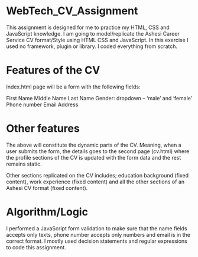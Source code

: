 # WebTech_CV_Assignment

This assignment is designed for me to practice my HTML, CSS and JavaScript knowledge. I am going to model/replicate the Ashesi Career Service CV format/Style using HTML CSS and JavaScript. In this exercise I used no framework, plugin or library. I coded everything from scratch.

# Features of the CV
Index.html page will be a form with the following fields:

First Name
Middle Name
Last Name
Gender: dropdown – ‘male’ and ‘female’
Phone number
Email
Address

# Other features
The above will constitute the dynamic parts of the CV. Meaning, when a user submits the form, the details goes to the second page (cv.html) where the profile sections of the CV is updated with the form data and the rest remains static.

Other sections replicated on the CV includes; education background (fixed content), work experience (fixed content) and all the other sections of an Ashesi CV format (fixed content).

# Algorithm/Logic
I performed a JavaScript form validation to make sure that the name fields accepts only texts, phone number accepts only numbers and email is in the correct format. I mostly used decision statements and regular expressions to code this assignment.
